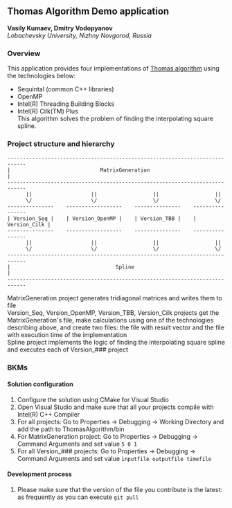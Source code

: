 ## Thomas Algorithm Demo application

**Vasily Kumaev, Dmitry Vodopyanov**  
*Lobachevsky University, Nizhny Novgorod, Russia*


### Overview
This application provides four implementations of [Thomas algorithm](https://en.wikipedia.org/wiki/Tridiagonal_matrix_algorithm) using the technologies below:
- Sequintal (common C++ libraries)
- OpenMP
- Intel(R) Threading Building Blocks
- Intel(R) Cilk(TM) Plus  
This algorithm solves the problem of finding the interpolating square spline.


### Project structure and hierarchy
```
----------------------------------------------------------------------------
|                             MatrixGeneration                             |
----------------------------------------------------------------------------
      ||                   ||                  ||                  ||
      \/                   \/                  \/                  \/
---------------    ------------------    ---------------    ----------------
| Version_Seq |    | Version_OpenMP |    | Version_TBB |    | Version_Cilk |
---------------    ------------------    ---------------    ----------------
      ||                   ||                  ||                  ||
      \/                   \/                  \/                  \/
----------------------------------------------------------------------------
|                                  Spline                                  |
----------------------------------------------------------------------------
```

MatrixGeneration project generates tridiagonal matrices and writes them to file  
Version_Seq, Version_OpenMP, Version_TBB, Version_Cilk projects get the MatrixGeneration's file, make calculations using one of the technologies describing above, and create two files: the file with result vector and the file with execution time of the implementation  
Spline project implements the logic of finding the interpolating square spline and executes each of Version_### project  


### BKMs
#### Solution configuration
1. Configure the solution using CMake for Visual Studio
2. Open Visual Studio and make sure that all your projects compile with Intel(R) C++ Compiler
3. For all projects: Go to Properties -> Debugging -> Working Directory and add the path to ThomasAlgorithm/bin
4. For MatrixGeneration project: Go to Properties -> Debugging -> Command Arguments and set value ```5 0 1```
5. For all Version_### projects: Go to Properties -> Debugging -> Command Arguments and set value ```inputfile outputfile timefile```  
#### Development process
1. Please make sure that the version of the file you contribute is the latest: as frequently as you can execute ```git pull```